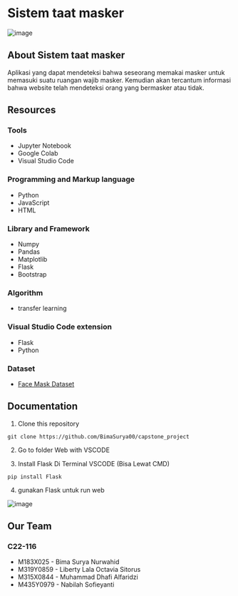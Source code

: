 # Sistem taat masker

![image](https://user-images.githubusercontent.com/105061172/206904938-ce3a67e0-2593-4042-908c-0968ccfcc9be.png)


## About Sistem taat masker
Aplikasi yang dapat mendeteksi bahwa seseorang memakai masker untuk memasuki suatu ruangan wajib masker. Kemudian akan tercantum informasi bahwa website telah mendeteksi orang yang bermasker atau tidak.


## Resources

### Tools
- Jupyter Notebook
- Google Colab
- Visual Studio Code

### Programming and Markup language
- Python
- JavaScript
- HTML

### Library and Framework
- Numpy
- Pandas
- Matplotlib
- Flask
- Bootstrap


### Algorithm
- transfer learning

### Visual Studio Code extension
- Flask
- Python

### Dataset 
- [Face Mask Dataset](https://www.kaggle.com/datasets/sanknn/facemask-detection)

## Documentation
1. Clone this repository

```
git clone https://github.com/BimaSurya00/capstone_project
```

2. Go to folder Web with VSCODE 


3. Install Flask Di Terminal VSCODE (Bisa Lewat CMD)

```
pip install Flask
```
4. gunakan Flask untuk run web

![image](https://user-images.githubusercontent.com/93527916/206905769-2e5268a2-c358-4fa4-b0c3-a3852ce534c2.png)


## Our Team

### C22-116
* M183X025 - Bima Surya Nurwahid
* M319Y0859 - Liberty Lala Octavia Sitorus
* M315X0844 - Muhammad Dhafi Alfaridzi
* M435Y0979 - Nabilah Sofieyanti

